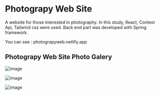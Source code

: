 # Photograpy Web Site

A website for those interested in photography. In this study, React, Context Api, Tailwind css were used. Back end part was developed with Spring framework.

You can see : 
photograpyweb.netlify.app

## Photograpy Web Site Photo Galery
![image](https://user-images.githubusercontent.com/87018423/214610239-86ec5e45-e542-4003-aa68-581158494af1.png)

![image](https://user-images.githubusercontent.com/87018423/214611931-5308b20c-4845-4ffa-8910-e41ba6de7d3c.png)

![image](https://user-images.githubusercontent.com/87018423/214612001-1f9e59b2-4752-4ba2-b49b-026a996ba425.png)
